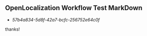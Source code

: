 ## OpenLocalization Workflow Test MarkDown
* *57b4a834-5d8f-42a7-bcfc-256752e64c0f*
 
thanks!

<!--HONumber=Oct16_HO3-->


